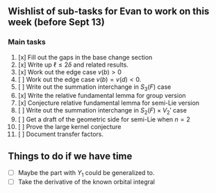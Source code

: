 ## Wishlist of sub-tasks for Evan to work on this week (before Sept 13)

### Main tasks

1. [x] Fill out the gaps in the base change section
2. [x] Write up $\ell \le 2 \delta$ and related results.
3. [x] Work out the edge case $v(b) > 0$
4. [ ] Work out the edge case $v(b) = v(d) < 0$.
5. [ ] Write out the summation interchange in $S_3(F)$ case
6. [x] Write the relative fundamental lemma for group version
7. [x] Conjecture relative fundamental lemma for semi-Lie version
8. [ ] Write out the summation interchange in $S_2(F) \times V_2'$ case
9. [ ] Get a draft of the geometric side for semi-Lie when $n = 2$
10. [ ] Prove the large kernel conjecture
11. [ ] Document transfer factors.

## Things to do if we have time

- [ ] Maybe the part with $Y_1$ could be generalized to.
- [ ] Take the derivative of the known orbital integral
